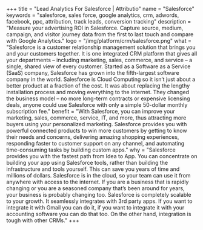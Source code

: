 +++
title = "Lead Analytics For Salesforce | Attributio"
name = "Salesforce"
keywords = "salesforce, sales force, google analytics, crm, adwords, facebook, ppc, attribution, track leads, conversion tracking"
description = "Measure your advertising ROI in Salesforce. Capture source, medium, campaign, and visitor journey data from the first to last touch and compare with Google Analytics."
logo = "/img/platform/crm/salesforce.png"
what = "Salesforce is a customer relationship management solution that brings you and your customers together. It is one integrated CRM platform that gives all your departments – including marketing, sales, commerce, and service – a single, shared view of every customer. Started as a Software as a Service (SaaS) company, Salesforce has grown into the fifth-largest software company in the world. Salesforce is Cloud Computing so it isn’t just about a better product at a fraction of the cost. It was about replacing the lengthy installation process and moving everything to the internet. They changed the business model – no more long-term contracts or expensive licensing deals, anyone could use Salesforce with only a simple 50-dollar monthly subscription fee."
benefit = "With Salesforce, you can improve your marketing, sales, commerce, service, IT, and more, thus attracting more buyers using your personalized marketing. Salesforce provides you with powerful connected products to win more customers by getting to know their needs and concerns, delivering amazing shopping experiences, responding faster to customer support on any channel, and automating time-consuming tasks by building custom apps."
why = "Salesforce provides you with the fastest path from Idea to App. You can concentrate on building your app using Salesforce tools, rather than building the infrastructure and tools yourself. This can save you years of time and millions of dollars.  Salesforce is in the cloud, so your team can use it from anywhere with access to the internet. If you are a business that is rapidly changing or you are a seasoned company that’s been around for years, your business is probably changing too. Salesforce is completely scalable to your growth. It seamlessly integrates with 3rd party apps. If you want to integrate it with Gmail you can do it, if you want to integrate it with your accounting software you can do that too. On the other hand, integration is tough with other CRMs."
+++
